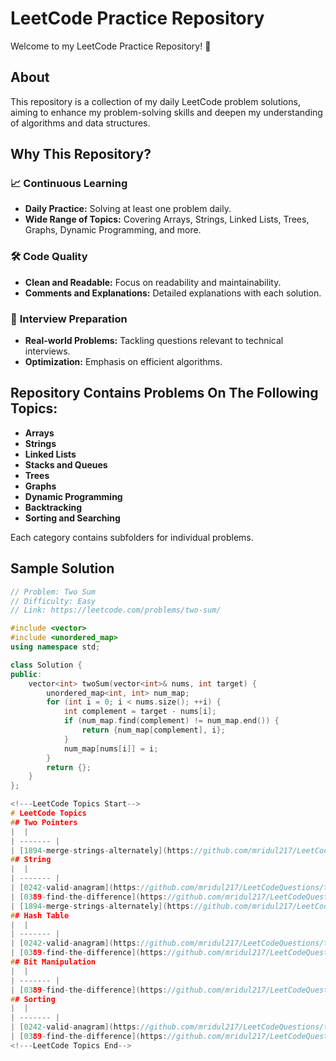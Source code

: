 # LeetCode Practice Repository

Welcome to my LeetCode Practice Repository! 🚀

## About

This repository is a collection of my daily LeetCode problem solutions, aiming to enhance my problem-solving skills and deepen my understanding of algorithms and data structures.

## Why This Repository?

### 📈 **Continuous Learning**
- **Daily Practice:** Solving at least one problem daily.
- **Wide Range of Topics:** Covering Arrays, Strings, Linked Lists, Trees, Graphs, Dynamic Programming, and more.

### 🛠 **Code Quality**
- **Clean and Readable:** Focus on readability and maintainability.
- **Comments and Explanations:** Detailed explanations with each solution.

### 🚀 **Interview Preparation**
- **Real-world Problems:** Tackling questions relevant to technical interviews.
- **Optimization:** Emphasis on efficient algorithms.

## Repository Contains Problems On The Following Topics: 

- **Arrays**
- **Strings**
- **Linked Lists**
- **Stacks and Queues**
- **Trees**
- **Graphs**
- **Dynamic Programming**
- **Backtracking**
- **Sorting and Searching**

Each category contains subfolders for individual problems.

## Sample Solution

```cpp
// Problem: Two Sum
// Difficulty: Easy
// Link: https://leetcode.com/problems/two-sum/

#include <vector>
#include <unordered_map>
using namespace std;

class Solution {
public:
    vector<int> twoSum(vector<int>& nums, int target) {
        unordered_map<int, int> num_map;
        for (int i = 0; i < nums.size(); ++i) {
            int complement = target - nums[i];
            if (num_map.find(complement) != num_map.end()) {
                return {num_map[complement], i};
            }
            num_map[nums[i]] = i;
        }
        return {};
    }
};

<!---LeetCode Topics Start-->
# LeetCode Topics
## Two Pointers
|  |
| ------- |
| [1894-merge-strings-alternately](https://github.com/mridul217/LeetCodeQuestions/tree/master/1894-merge-strings-alternately) |
## String
|  |
| ------- |
| [0242-valid-anagram](https://github.com/mridul217/LeetCodeQuestions/tree/master/0242-valid-anagram) |
| [0389-find-the-difference](https://github.com/mridul217/LeetCodeQuestions/tree/master/0389-find-the-difference) |
| [1894-merge-strings-alternately](https://github.com/mridul217/LeetCodeQuestions/tree/master/1894-merge-strings-alternately) |
## Hash Table
|  |
| ------- |
| [0242-valid-anagram](https://github.com/mridul217/LeetCodeQuestions/tree/master/0242-valid-anagram) |
| [0389-find-the-difference](https://github.com/mridul217/LeetCodeQuestions/tree/master/0389-find-the-difference) |
## Bit Manipulation
|  |
| ------- |
| [0389-find-the-difference](https://github.com/mridul217/LeetCodeQuestions/tree/master/0389-find-the-difference) |
## Sorting
|  |
| ------- |
| [0242-valid-anagram](https://github.com/mridul217/LeetCodeQuestions/tree/master/0242-valid-anagram) |
| [0389-find-the-difference](https://github.com/mridul217/LeetCodeQuestions/tree/master/0389-find-the-difference) |
<!---LeetCode Topics End-->